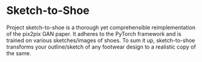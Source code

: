 # Sketch-to-Shoe
Project sketch-to-shoe is a thorough yet comprehensible reimplementation of the pix2pix GAN paper. It adheres to the PyTorch framework and is trained on various sketches/images of shoes. To sum it up, sketch-to-shoe transforms your outline/sketch of any footwear design to a realistic copy of the same. 
